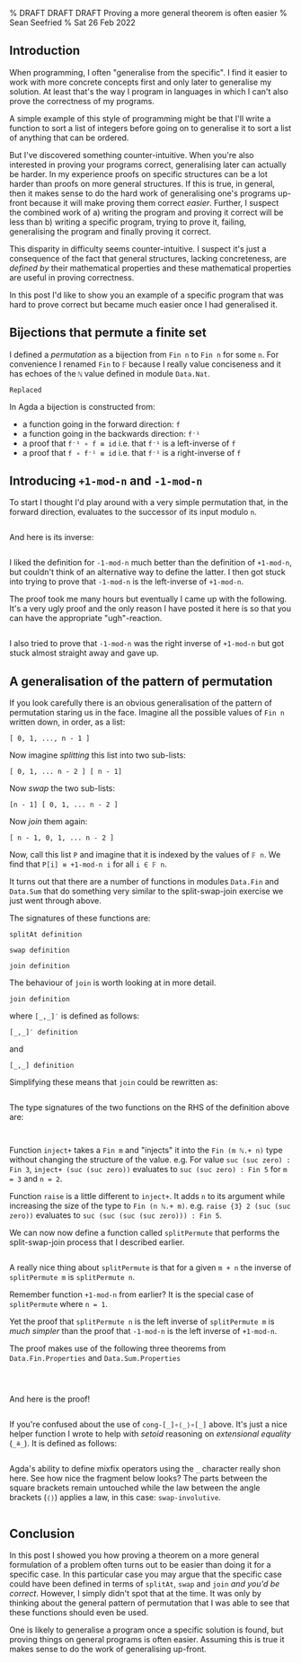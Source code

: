 % DRAFT DRAFT DRAFT Proving a more general theorem is often easier
% Sean Seefried
% Sat 26 Feb 2022

## Introduction

When programming, I often "generalise from the specific". I find it easier to work with more concrete concepts first and only later to generalise my solution. At least that's the way I program in languages in which I can't also prove the correctness of my programs.

A simple example of this style of programming might be that I'll write a function to sort a list of integers before going on to generalise it to sort a list of anything that can be ordered.

But I've discovered something counter-intuitive. When you're also interested in proving your programs correct, generalising later can actually be harder. In my experience proofs on specific structures can be a lot harder than proofs on more general structures. If this is true, in general, then it makes sense to do the hard work of generalising one's programs up-front because it will make proving them correct _easier_. Further, I suspect the combined work of a) writing the program and proving it correct will be less than b) writing a specific program, trying to prove it, failing, generalising the program and finally proving it correct.

This disparity in difficulty seems counter-intuitive. I suspect it's just a consequence of the fact that general structures, lacking concreteness, are _defined by_ their mathematical properties and these mathematical properties are useful in proving correctness.

In this post I'd like to show you an example of a specific program that was hard to prove correct but became much easier once I had generalised it.

## Bijections that permute a finite set

I defined a _permutation_ as a bijection from `Fin n` to `Fin n` for some `n`. For convenience I renamed `Fin` to `𝔽` because I really value conciseness and it has echoes of the `ℕ` value defined in module `Data.Nat`.

``` {htmlDir="2022-02-24-permutations" module="Permutations" delimeters="Perm"}
Replaced
```

In Agda a bijection is constructed from:

- a function going in the forward direction: `f`
- a function going in the backwards direction: `f⁻¹`
- a proof that `f⁻¹ ∘ f ≡ id` i.e. that `f⁻¹` is a left-inverse of `f`
- a proof that `f ∘ f⁻¹ ≡ id` i.e. that `f⁻¹` is a right-inverse of `f`

## Introducing `+1-mod-n` and `-1-mod-n`

To start I thought I'd play around with a very simple permutation that, in the forward direction, evaluates to the successor of its input modulo `n`.

``` {htmlDir="2022-02-24-permutations" module="Permutations" delimeters="plus-one-mod-n"}
```

And here is its inverse:

``` {htmlDir="2022-02-24-permutations" module="Permutations" delimeters="minus-one-mod-n"}
```

I liked the definition for `-1-mod-n` much better than the definition of `+1-mod-n`, but couldn't think of an alternative way to define the latter. I then got stuck into trying to prove that `-1-mod-n` is the left-inverse of `+1-mod-n`.

The proof took me many hours but eventually I came up with the following. It's a very ugly proof and the only reason I have posted it here is so that you can have the appropriate "ugh"-reaction.

``` {htmlDir="2022-02-24-permutations" module="Permutations" delimeters="ugly-left-inverse-proof"}
```

I also tried to prove that `-1-mod-n` was the right inverse of `+1-mod-n` but got stuck almost straight away and gave up.

## A generalisation of the pattern of permutation

If you look carefully there is an obvious generalisation of the pattern of permutation staring us in the face. Imagine all the possible values of `Fin n` written down, in order, as a list:

```
[ 0, 1, ..., n - 1 ]
```

Now imagine _splitting_ this list into two sub-lists:

```
[ 0, 1, ... n - 2 ] [ n - 1]
```

Now _swap_ the two sub-lists:

```
[n - 1] [ 0, 1, ... n - 2 ]
```

Now _join_ them again:

```
[ n - 1, 0, 1, ... n - 2 ]
```

Now, call this list `P` and imagine that it is indexed by the values of `𝔽 n`. We find that `P[i] ≡ +1-mod-n i` for all `i ∈ 𝔽 n`.

It turns out that there are a number of functions in modules `Data.Fin` and `Data.Sum` that do something very similar to the split-swap-join exercise we just went through above.

The signatures of these functions are:


``` {htmlDir="2022-02-24-permutations" module="Data.Fin.Base" sig="splitAt"}
splitAt definition
```

``` {htmlDir="2022-02-24-permutations" module="Data.Sum.Base" sig="swap"}
swap definition
```

``` {htmlDir="2022-02-24-permutations" module="Data.Fin.Base" sig="join"}
join definition
```

The behaviour of `join` is worth looking at in more detail.

``` {htmlDir="2022-02-24-permutations" module="Data.Fin.Base" fun="join" lines="2" }
join definition
```

where `[_,_]′` is defined as follows:

``` {htmlDir="2022-02-24-permutations" module="Data.Sum.Base" fun="[_,_]′" lines="2" }
[_,_]′ definition
```

and

``` {htmlDir="2022-02-24-permutations" module="Data.Sum.Base" fun="[_,_]" lines="5"}
[_,_] definition
```

Simplifying these means that `join` could be rewritten as:

``` {htmlDir="2022-02-24-permutations" module="Permutations" delimeters="join-direct"}
```

The type signatures of the two functions on the RHS of the definition above are:

``` {htmlDir="2022-02-24-permutations" module="Data.Fin.Base" sig="inject+"}
```
``` {htmlDir="2022-02-24-permutations" module="Data.Fin.Base" sig="raise"}
```

Function `inject+` takes a `Fin m` and "injects" it into the `Fin (m ℕ.+ n)` type without changing the structure of the value. e.g. For value `suc (suc zero) : Fin 3`, `inject+ (suc (suc zero))` evaluates to `suc (suc zero) : Fin 5` for `m = 3` and `n = 2`.

Function `raise` is a little different to `inject+`. It adds `n` to its argument while increasing the size of the type to `Fin (n ℕ.+ m)`. e.g. `raise {3} 2 (suc (suc zero))` evaluates to `suc (suc (suc (suc zero))) : Fin 5`.

We can now now define a function called `splitPermute` that performs the split-swap-join process that I described earlier.

``` {htmlDir="2022-02-24-permutations" module="Permutations" delimeters="splitPermute"}
```

A really nice thing about `splitPermute` is that for a given `m + n` the inverse of `splitPermute m` is `splitPermute n`.

Remember function `+1-mod-n` from earlier?  It is the special case of `splitPermute` where `n = 1`.

Yet the proof that `splitPermute n` is the left inverse of `splitPermute m` is _much simpler_ than the proof that `-1-mod-n` is the left inverse of `+1-mod-n`.

The proof makes use of the following three theorems from `Data.Fin.Properties` and `Data.Sum.Properties`


``` {htmlDir="2022-02-24-permutations" module="Data.Fin.Properties" sig="splitAt-join"}
```
``` {htmlDir="2022-02-24-permutations" module="Data.Sum.Properties" sig="swap-involutive"}
```
``` {htmlDir="2022-02-24-permutations" module="Data.Fin.Properties" sig="join-splitAt"}
```

And here is the proof!

``` {htmlDir="2022-02-24-permutations" module="Permutations" delimeters="inverse-proof"}
```

If you're confused about the use of `cong-[_]∘⟨_⟩∘[_]` above. It's just a nice helper function I wrote to help with _setoid_ reasoning on _extensional equality_ (`_≗_`). It is defined as follows:

``` {htmlDir="2022-02-24-permutations" module="Permutations" delimeters="composition-cong"}
```

Agda's ability to define mixfix operators using the `_` character really shon here. See how nice the fragment below looks? The parts between the square brackets remain untouched while the law between the angle brackets (`⟨⟩`) applies a law, in this case: `swap-involutive`.

 ``` {htmlDir="2022-02-24-permutations" module="Permutations" delimeters="inverse-proof-snippet-1"}
```

## Conclusion

In this post I showed you how proving a theorem on a more general formulation of a problem often turns out to be easier than doing it for a specific case. In this particular case you may argue that the specific case could have been defined in terms of `splitAt`, `swap` and `join` _and you'd be correct_. However, I simply didn't spot that at the time. It was only by thinking about the general pattern of permutation that I was able to see that these functions should even be used.

One is likely to generalise a program once a specific solution is found, but proving things on general programs is often easier. Assuming this is true it makes sense to do the work of generalising up-front.

